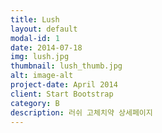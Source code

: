 ```yaml
---
title: Lush
layout: default
modal-id: 1
date: 2014-07-18
img: lush.jpg
thumbnail: lush_thumb.jpg
alt: image-alt
project-date: April 2014
client: Start Bootstrap
category: B
description: 러쉬 고체치약 상세페이지
---
```

